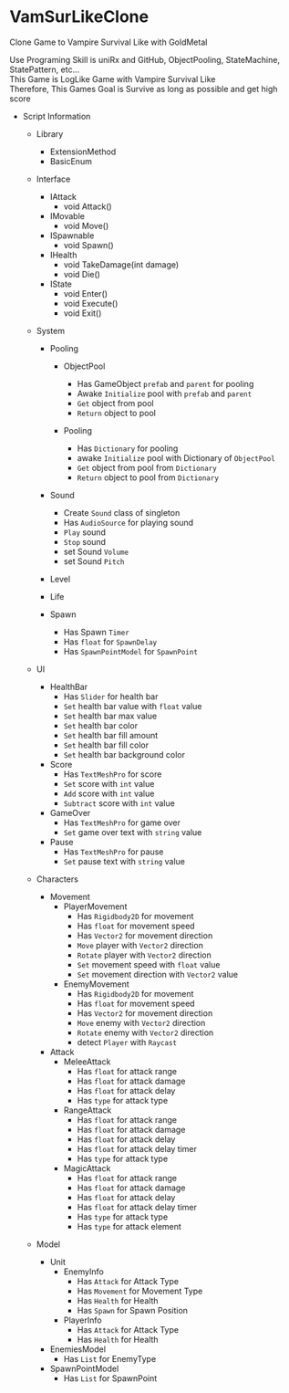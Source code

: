 # VamSurLikeClone
Clone Game to Vampire Survival Like with GoldMetal

Use Programing Skill is uniRx and GitHub, ObjectPooling, StateMachine, StatePattern, etc...<br> 
This Game is LogLike Game with Vampire Survival Like <br>
Therefore, This Games Goal is Survive as long as possible and get high score

- Script Information
  - Library
    - ExtensionMethod
    - BasicEnum

  - Interface
    - IAttack
      - void Attack()
    - IMovable
      - void Move()
    - ISpawnable
      - void Spawn()
    - IHealth
      - void TakeDamage(int damage)
      - void Die()
    - IState
      - void Enter()
      - void Execute()
      - void Exit()

  - System
    - Pooling
      - ObjectPool
        - Has GameObject `prefab` and `parent` for pooling
        - Awake `Initialize` pool with `prefab` and `parent`
        - `Get` object from pool
        - `Return` object to pool
        
      - Pooling
        - Has `Dictionary` for pooling
        - awake `Initialize` pool with Dictionary of `ObjectPool`
        - `Get` object from pool from `Dictionary`
        - `Return` object to pool from `Dictionary`
  
    - Sound
      - Create `Sound` class of singleton
      - Has `AudioSource` for playing sound
      - `Play` sound
      - `Stop` sound
      - set Sound `Volume`
      - set Sound `Pitch` 
  
    - Level
  
    - Life
  
    - Spawn
      - Has Spawn `Timer`
      - Has `float` for `SpawnDelay`
      - Has `SpawnPointModel` for `SpawnPoint`
  
  - UI
    - HealthBar
      - Has `Slider` for health bar
      - `Set` health bar value with `float` value
      - `Set` health bar max value
      - `Set` health bar color
      - `Set` health bar fill amount
      - `Set` health bar fill color
      - `Set` health bar background color
    - Score
      - Has `TextMeshPro` for score
      - `Set` score with `int` value
      - `Add` score with `int` value
      - `Subtract` score with `int` value
    - GameOver
      - Has `TextMeshPro` for game over
      - `Set` game over text with `string` value
    - Pause
      - Has `TextMeshPro` for pause
      - `Set` pause text with `string` value

  - Characters
    - Movement
      - PlayerMovement
        - Has `Rigidbody2D` for movement
        - Has `float` for movement speed
        - Has `Vector2` for movement direction
        - `Move` player with `Vector2` direction
        - `Rotate` player with `Vector2` direction
        - `Set` movement speed with `float` value
        - `Set` movement direction with `Vector2` value
      - EnemyMovement
        - Has `Rigidbody2D` for movement
        - Has `float` for movement speed
        - Has `Vector2` for movement direction
        - `Move` enemy with `Vector2` direction
        - `Rotate` enemy with `Vector2` direction
        - detect `Player` with `Raycast`
    - Attack
      - MeleeAttack
        - Has `float` for attack range
        - Has `float` for attack damage
        - Has `float` for attack delay
        - Has `type` for attack type
      - RangeAttack
        - Has `float` for attack range
        - Has `float` for attack damage
        - Has `float` for attack delay
        - Has `float` for attack delay timer
        - Has `type` for attack type
      - MagicAttack
        - Has `float` for attack range
        - Has `float` for attack damage
        - Has `float` for attack delay
        - Has `float` for attack delay timer
        - Has `type` for attack type
        - Has `type` for attack element
  
  - Model
    - Unit
      - EnemyInfo
        - Has `Attack` for Attack Type
        - Has `Movement` for Movement Type
        - Has `Health` for Health
        - Has `Spawn` for Spawn Position
      - PlayerInfo
        - Has `Attack` for Attack Type
        - Has `Health` for Health
    - EnemiesModel
      - Has `List` for EnemyType
    - SpawnPointModel
      - Has `List` for SpawnPoint